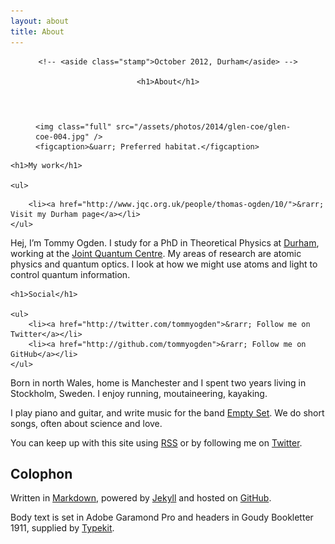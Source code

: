 ```yaml
---
layout: about
title: About
---
```


<header>

    <!-- <aside class="stamp">October 2012, Durham</aside> -->

    <h1>About</h1>

</header>

<figure>

    <img class="full" src="/assets/photos/2014/glen-coe/glen-coe-004.jpg" />
    <figcaption>&uarr; Preferred habitat.</figcaption>
                
</figure>

<aside class="sidebox">

    <h1>My work</h1>

    <ul>
<!--         <li><a href="/research/">Research in Physics</a></li> -->
        <li><a href="http://www.jqc.org.uk/people/thomas-ogden/10/">&rarr; Visit my Durham page</a></li>
    </ul>

</aside>

Hej, I&rsquo;m Tommy Ogden. I study for a PhD in Theoretical Physics at [Durham](http://www.durham.ac.uk/), working at the [Joint Quantum Centre](http://www.jqc.org.uk). My areas of research are atomic physics and quantum optics. I look at how we might use atoms and light to control quantum information.

<aside class="sidebox">

    <h1>Social</h1>

    <ul>   
        <li><a href="http://twitter.com/tommyogden">&rarr; Follow me on Twitter</a></li>
        <li><a href="http://github.com/tommyogden">&rarr; Follow me on GitHub</a></li>         
    </ul>

</aside>

Born in north Wales, home is Manchester and I spent two years living in Stockholm, Sweden. I enjoy running, moutaineering, kayaking.

I play piano and guitar, and write music for the band [Empty Set](http://emptyset.co.uk/). We do short songs, often about science and love.

You can keep up with this site using [RSS](/atom.xml) or by following me on [Twitter](http://twitter.com/tommyogden).

## Colophon

Written in [Markdown](http://daringfireball.net/projects/markdown/), powered by [Jekyll](http://github.com/mojombo/jekyll) and hosted on [GitHub](http://pages.github.com/).

Body text is set in Adobe Garamond Pro and headers in Goudy Bookletter 1911, supplied by [Typekit](https://typekit.com/).